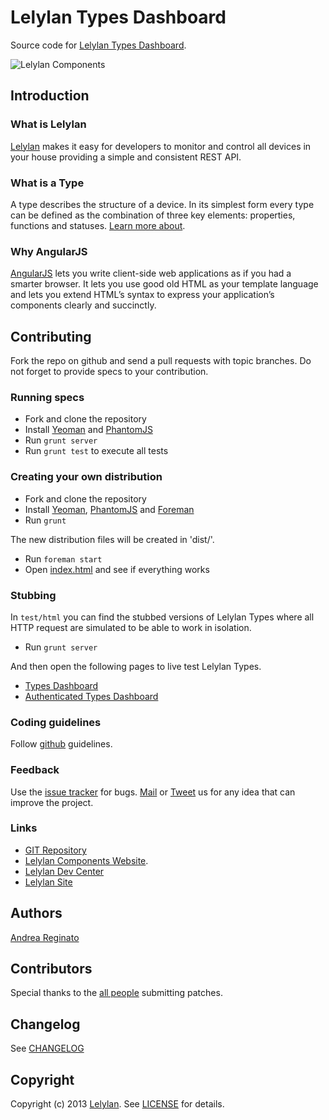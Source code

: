 # Lelylan Types Dashboard

Source code for [Lelylan Types Dashboard](http://t.lelylan.com).

![Lelylan Components](http://i.imgur.com/JXdOqSF.png)


## Introduction

### What is Lelylan

[Lelylan](http://lelylan.com) makes it easy for developers to monitor and control all devices
in your house providing a simple and consistent REST API.

### What is a Type

A type describes the structure of a device. In its simplest form every type can be defined as
the combination of three key elements: properties, functions and statuses.
[Learn more about](http://dev.lelylan.com/api/types).
### Why AngularJS

[AngularJS](http://angularjs.org/) lets you write client-side web applications as if you had
a smarter browser. It lets you use good old HTML as your template language and lets you extend
HTML’s syntax to express your application’s components clearly and succinctly.


## Contributing

Fork the repo on github and send a pull requests with topic branches.
Do not forget to provide specs to your contribution.


### Running specs

* Fork and clone the repository
* Install [Yeoman](http://yeoman.io) and [PhantomJS](http://phantomjs.org/)
* Run `grunt server`
* Run `grunt test` to execute all tests

### Creating your own distribution

* Fork and clone the repository
* Install [Yeoman](http://yeoman.io), [PhantomJS](http://phantomjs.org/) and [Foreman](https://github.com/ddollar/foreman)
* Run `grunt`

The new distribution files will be created in 'dist/'.

* Run `foreman start`
* Open [index.html](http://localhost:3100) and see if everything works

### Stubbing

In `test/html` you can find the stubbed versions of Lelylan Types where all HTTP request are
simulated to be able to work in isolation.

* Run `grunt server`

And then open the following pages to live test Lelylan Types.

* [Types Dashboard](http://localhost:3100/html/index.html)
* [Authenticated Types Dashboard](http://localhost:3100/html/index.html#access_token=token&token_type=bearer&expires_in=7200&state=state5c6007a2/mocks/index.html)

### Coding guidelines

Follow [github](https://github.com/styleguide/) guidelines.

### Feedback

Use the [issue tracker](http://github.com/lelylan/types-dashboard-ng/issues) for bugs.
[Mail](mailto:touch@lelylan.com) or [Tweet](http://twitter.com/lelylan) us for any idea that can improve the project.

### Links

* [GIT Repository](http://github.com/lelylan/types-dashboar-ngd)
* [Lelylan Components Website](http://lelylan.github.com/types-dashboard-ng).
* [Lelylan Dev Center](http://dev.lelylan.com)
* [Lelylan Site](http://lelylan.com)


## Authors

[Andrea Reginato](http://twitter.com/andreareginato)


## Contributors

Special thanks to the [all people](https://github.com/lelylan/types-dashboard-ng/contributors) submitting patches.


## Changelog

See [CHANGELOG](https://github.com/lelylan/types-dashboard-ng/blob/master/CHANGELOG.md)


## Copyright

Copyright (c) 2013 [Lelylan](http://lelylan.com).
See [LICENSE](https://github.com/lelylan/types-dashboard-ng/blob/master/LICENSE.md) for details.
